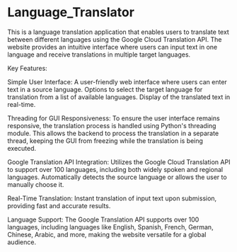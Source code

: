 # Language_Translator

This is a language translation application that enables users to translate text between different languages using the Google Cloud Translation API. The website provides an intuitive interface where users can input text in one language and receive translations in multiple target languages.

Key Features:

Simple User Interface:
A user-friendly web interface where users can enter text in a source language.
Options to select the target language for translation from a list of available languages.
Display of the translated text in real-time.

Threading for GUI Responsiveness:
To ensure the user interface remains responsive, the translation process is handled using Python's threading module. This allows the backend to process the translation in a separate thread, keeping the GUI from freezing while the translation is being executed.

Google Translation API Integration:
Utilizes the Google Cloud Translation API to support over 100 languages, including both widely spoken and regional languages.
Automatically detects the source language or allows the user to manually choose it.

Real-Time Translation:
Instant translation of input text upon submission, providing fast and accurate results.

Language Support:
The Google Translation API supports over 100 languages, including languages like English, Spanish, French, German, Chinese, Arabic, and more, making the website versatile for a global audience.
